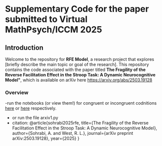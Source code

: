 # Supplementary Code for the paper submitted to Virtual MathPsych/ICCM 2025

## Introduction

Welcome to the repository for **RFE Model**, a research project that explores [briefly describe the main topic or goal of the research]. This repository contains the code associated with the paper titled **The Fragility of the Reverse Facilitation Effect in the Stroop Task: A Dynamic Neurocognitive Model"**, which is available on arXiv here <https://arxiv.org/abs/2503.19128>

### Overview

-run the notebooks (or view them!) for congruent or incongruent codnitions [here](https://github.com/ASohraB/PaperRFE/blob/main/tmp20000Last-tangent-cong-con1_5-2-2_5-3-3Ai1_Prj1_1.ipynb) or [here](https://github.com/ASohraB/PaperRFE/blob/main/tmp20000Last-tangent-incong-con1_5-2-2_5-3-3Ai1_Prj1_1.ipynb) respectively.
- or run the file arxiv1.py
- citation:
  @article{sohrabi2025rfe,
  title={The Fragility of the Reverse Facilitation Effect in the Stroop Task: A Dynamic Neurocognitive Model},
  author={Sohrabi, A. and West, R. L.},
  journal={arXiv preprint arXiv:2503.19128},
  year={2025}
}
